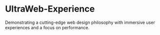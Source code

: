 # UltraWeb-Experience
Demonstrating a cutting-edge web design philosophy with immersive user experiences and a focus on performance.
